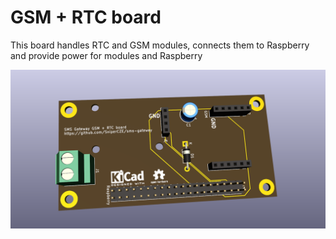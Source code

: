 # GSM + RTC board

This board handles RTC and GSM modules, connects them to Raspberry and provide power for modules and Raspberry

![PDU board](https://github.com/SniperCZE/sms-gateway/blob/master/electronic/gsm-rtc-board/gsm-rtc-board.png)
